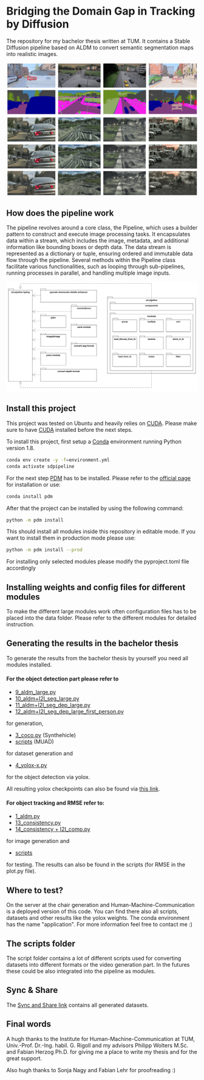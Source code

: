 # Bridging the Domain Gap in Tracking by Diffusion
The repository for my bachelor thesis written at TUM. It contains a Stable Diffusion pipeline based on ALDM to convert 
semantic segmentation maps into realistic images.

![evaluation_image.png](images/evaluation_image.png)


## How does the pipeline work
The pipeline revolves around a core class, the Pipeline, which uses a builder pattern to construct and execute image 
processing tasks. It encapsulates data within a stream, which includes the image, metadata, and additional information 
like bounding boxes or depth data. The data stream is represented as a dictionary or tuple, ensuring ordered and 
immutable data flow through the pipeline. Several methods within the Pipeline class facilitate various functionalities, 
such as looping through sub-pipelines, running processes in parallel, and handling multiple image inputs.

![package_diagram.png](images/package_diagram.png)



## Install this project

This project was tested on Ubuntu and heavily relies on [CUDA](https://developer.nvidia.com/cuda-toolkit). 
Please make sure to have [CUDA](https://developer.nvidia.com/cuda-toolkit) installed before the next steps.

To install this project, first setup a [Conda](https://www.anaconda.com/download/) environment running Python version 
1.8.
```bash
conda env create -y -f=environment.yml
conda activate sdpipeline
```
For the next step [PDM](https://pdm-project.org/en/latest/) has to be installed. Please refer to the 
[official page](https://pdm-project.org/en/latest/) for installation or use:
```bash
conda install pdm
```
After that the project can be installed by using the following command:
```bash
python -m pdm install
```
This should install all modules inside this repository in editable mode. If you want to install them in production
mode please use:
```bash
python -m pdm install --prod
```
For installing only selected modules please modify the pyproject.toml file accordingly


## Installing weights and config files for different modules
To make the different large modules work often configuration files has to be placed into the data folder.
Please refer to the different modules for detailed instruction.

## Generating the results in the bachelor thesis
To generate the results from the bachelor thesis by yourself you need all modules installed.
#### For the object detection part please refer to 

- [9_aldm_large.py](src%2F9_aldm_large.py)
- [10_aldm+I2I_seg_large.py](src%2F10_aldm%2BI2I_seg_large.py)
- [11_aldm+I2I_seg_dep_large.py](src%2F11_aldm%2BI2I_seg_dep_large.py)
- [12_aldm+I2I_seg_dep_large_first_person.py](src%2F12_aldm%2BI2I_seg_dep_large_first_person.py)

for generation,

- [3_coco.py](src%2F3_coco.py) (Synthehicle)
- [scripts](scripts) (MUAD)

for dataset generation and

- [4_yolox-x.py](src%2F4_yolox-x.py)

for the object detection via yolox.

All resulting yolox checkpoints can also be found via 
[this link](https://syncandshare.lrz.de/getlink/fiEHcM8XqKXTFgSE1SPq9/results).

#### For object tracking and RMSE refer to:

- [1_aldm.py](src%2F1_aldm.py)
- [13_consistency.py](src%2F13_consistency.py)
- [14_consistency + I2I_comp.py](src%2F14_consistency%20%2B%20I2I_comp.py)

for image generation and

- [scripts](scripts)

for testing. The results can also be found in the scripts (for RMSE in the plot.py file).

## Where to test?

On the server at the chair generation and Human-Machine-Communication is a deployed version of this code. 
You can find there also all scripts, datasets and other results like the yolox weights. The conda environment
has the name "application". For more information feel free to contact me :)

## The scripts folder

The script folder contains a lot of different scripts used for converting datasets into different formats or the 
video generation part. In the futures these could be also integrated into the pipeline as modules.

## Sync & Share
The [Sync and Share link](https://syncandshare.lrz.de/folderstable) contains all generated datasets.

## Final words

A hugh thanks to the Institute for Human-Machine-Communication at TUM, Univ.-Prof. Dr.-Ing. habil. G. Rigoll 
and my advisors Philipp Wolters M.Sc. and Fabian Herzog Ph.D. for giving me a place to write my thesis and for the 
great support. 

Also hugh thanks to Sonja Nagy and Fabian Lehr for proofreading :)

